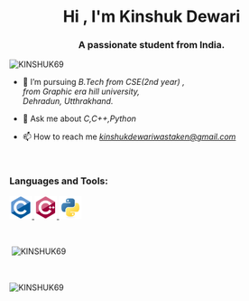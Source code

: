 <h1 align="center">Hi , I'm Kinshuk Dewari</h1>
<h3 align="center">A passionate student from India.</h3>

<p align="left"> <img src="https://komarev.com/ghpvc/?username=KINSHUK69&label=Profile%20views&color=0e75b6&style=flat" alt="KINSHUK69" /> </p>

- 🌱 I’m pursuing *B.Tech from CSE(2nd year) ,<br>    from Graphic era hill university,<br>      Dehradun, Utthrakhand.*

- 💬 Ask me about *C,C++,Python*

- 📫 How to reach me *kinshukdewariwastaken@gmail.com*
<br>


<h3 align="left">Languages and Tools:</h3>
<p align="left"> <a href="https://www.cprogramming.com/" target="_blank"> <img src="https://raw.githubusercontent.com/devicons/devicon/master/icons/c/c-original.svg" alt="c" width="40" height="40"/> </a> <a href="https://www.w3schools.com/cpp/" target="_blank"> <img src="https://raw.githubusercontent.com/devicons/devicon/master/icons/cplusplus/cplusplus-original.svg" alt="cplusplus" width="40" height="40"/> </a> <a  </a> <a href="https://www.python.org" target="_blank"> <img src="https://raw.githubusercontent.com/devicons/devicon/master/icons/python/python-original.svg" alt="python" width="40" height="40"/> </a> </p>
<br>

<p>&nbsp;<img align="center" src="https://github-readme-stats.vercel.app/api?username=KINSHUK69&show_icons=true&locale=en" alt="KINSHUK69" /></p><br>

<p><img align="center" src="https://github-readme-streak-stats.herokuapp.com/?user=KINSHUK69&" alt="KINSHUK69" /></p>
